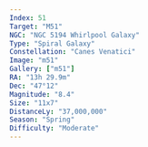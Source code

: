 ```yaml
---
Index: 51
Target: "M51"
NGC: "NGC 5194 Whirlpool Galaxy"
Type: "Spiral Galaxy"
Constellation: "Canes Venatici"
Image: "m51"
Gallery: ["m51"]
RA: "13h 29.9m"
Dec: "47°12"
Magnitude: "8.4"
Size: "11x7"
DistanceLy: "37,000,000"
Season: "Spring"
Difficulty: "Moderate"
---
```

